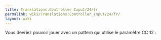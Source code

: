 ```yaml
---
title: Translations:Controller Input/24/fr
permalink: wiki/Translations:Controller_Input/24/fr/
layout: wiki
---
```


Vous devriez pouvoir jouer avec un pattern qui utilise le paramètre CC
12 :
